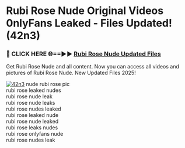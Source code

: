 # Rubi Rose Nude Original Videos 0nlyFans Leaked - Files Updated! (42n3)

<h3>🔴 CLICK HERE 🌐==►► <a href="https://tinyurl.com/52m3yx9h" rel="nofollow">Rubi Rose Nude Updated Files</a></h3>

Get Rubi Rose Nude and all content. Now you can access all videos and pictures of Rubi Rose Nude. New Updated Files 2025!

[![42n3](https://i.imgur.com/TnHtlc8.gif)](https://tinyurl.com/52m3yx9h)
nude rubi rose pic<br>
rubi rose leaked nudes<br>
rubi rose nude leak<br>
rubi rose nude leaks<br>
rubi rose nudes leaked<br>
rubi rose leaked nude<br>
rubi rose nude leaked<br>
rubi rose leaks nudes<br>
rubi rose onlyfans nude<br>
rubi rose nudes leak